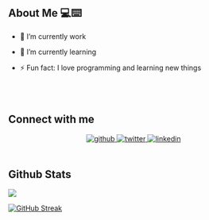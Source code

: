 <div align="center">

</div>  


## About Me 💻⌨️  
  

- 🔭 I’m currently work 
  

- 🌱 I’m currently learning   
  

- ⚡ Fun fact: 
I love programming and learning new things  
  

<br/>  






</td><td valign="top" width="33%">



</td><td valign="top" width="33%">



</td></tr></table>  

<br/>  


## Connect with me  
<div align="center">
<a href="https://github.com/aydinerenkeskin" target="_blank">
<img src=https://img.shields.io/badge/github-%2324292e.svg?&style=for-the-badge&logo=github&logoColor=white alt=github style="margin-bottom: 5px;" />
</a>
<a href="https://twitter.com/aydinerenkeskin" target="_blank">
<img src=https://img.shields.io/badge/twitter-%2300acee.svg?&style=for-the-badge&logo=twitter&logoColor=white alt=twitter style="margin-bottom: 5px;" />
</a>
<a href="https://linkedin.com/in/aydinerenkeskin" target="_blank">
<img src=https://img.shields.io/badge/linkedin-%231E77B5.svg?&style=for-the-badge&logo=linkedin&logoColor=white alt=linkedin style="margin-bottom: 5px;" />
</a>  
</div>  
  

<br/>  


## Github Stats  
<img src="https://github-readme-stats.vercel.app/api?username=aydinerenkeskin&show_icons=true&count_private=true&hide_border=true" align="center" /> 

<br/>  


[![GitHub Streak](https://github-readme-streak-stats.herokuapp.com?user=aydinerenkeskin&theme=radical&hide_border=true)](https://git.io/streak-stats)
  
  

<br/>  

  

<br/>  

  

<br/>  


<br />


